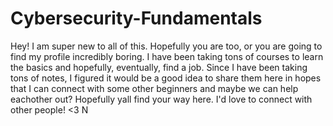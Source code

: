 # Cybersecurity-Fundamentals
Hey! I am super new to all of this. Hopefully you are too, or you are going to find my profile incredibly boring.
I have been taking tons of courses to learn the basics and hopefully, eventually, find a job. Since I have been 
taking tons of notes, I figured it would be a good idea to share them here in hopes that I can connect with 
some other beginners and maybe we can help eachother out? Hopefully yall find your way here. I'd love to 
connect with other people! <3 N
